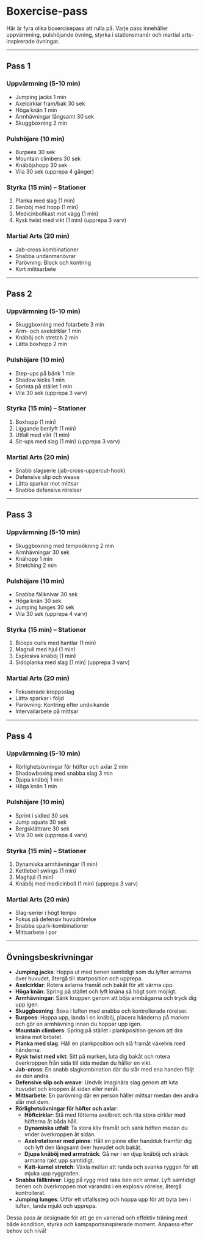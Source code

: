 # Boxercise-pass

Här är fyra olika boxercisepass att rulla på. Varje pass innehåller uppvärmning, pulshöjande övning, styrka i stationsmanér och martial arts-inspirerade övningar.

---

## Pass 1

### Uppvärmning (5-10 min)
- Jumping jacks 1 min
- Axelcirklar fram/bak 30 sek
- Höga knän 1 min
- Armhävningar långsamt 30 sek
- Skuggboxning 2 min

### Pulshöjare (10 min)
- Burpees 30 sek
- Mountain climbers 30 sek
- Knäböjshopp 30 sek
- Vila 30 sek
(upprepa 4 gånger)

### Styrka (15 min) – Stationer
1. Planka med slag (1 min)
2. Benböj med hopp (1 min)
3. Medicinbollkast mot vägg (1 min)
4. Rysk twist med vikt (1 min)
(upprepa 3 varv)

### Martial Arts (20 min)
- Jab-cross kombinationer
- Snabba undanmanövrar
- Parövning: Block och kontring
- Kort mittsarbete

---

## Pass 2

### Uppvärmning (5-10 min)
- Skuggboxning med fotarbete 3 min
- Arm- och axelcirklar 1 min
- Knäböj och stretch 2 min
- Lätta boxhopp 2 min

### Pulshöjare (10 min)
- Step-ups på bänk 1 min
- Shadow kicks 1 min
- Sprinta på stället 1 min
- Vila 30 sek
(upprepa 3 varv)

### Styrka (15 min) – Stationer
1. Boxhopp (1 min)
2. Liggande benlyft (1 min)
3. Utfall med vikt (1 min)
4. Sit-ups med slag (1 min)
(upprepa 3 varv)

### Martial Arts (20 min)
- Snabb slagserie (jab-cross-uppercut-hook)
- Defensive slip och weave
- Lätta sparkar mot mittsar
- Snabba defensiva rörelser

---

## Pass 3

### Uppvärmning (5-10 min)
- Skuggboxning med tempoökning 2 min
- Armhävningar 30 sek
- Knähopp 1 min
- Stretching 2 min

### Pulshöjare (10 min)
- Snabba fällknivar 30 sek
- Höga knän 30 sek
- Jumping lunges 30 sek
- Vila 30 sek
(upprepa 4 varv)

### Styrka (15 min) – Stationer
1. Biceps curls med hantlar (1 min)
2. Magrull med hjul (1 min)
3. Explosiva knäböj (1 min)
4. Sidoplanka med slag (1 min)
(upprepa 3 varv)

### Martial Arts (20 min)
- Fokuserade kroppsslag
- Lätta sparkar i följd
- Parövning: Kontring efter undvikande
- Intervallarbete på mittsar

---

## Pass 4

### Uppvärmning (5-10 min)
- Rörlighetsövningar för höfter och axlar 2 min
- Shadowboxing med snabba slag 3 min
- Djupa knäböj 1 min
- Höga knän 1 min

### Pulshöjare (10 min)
- Sprint i sidled 30 sek
- Jump squats 30 sek
- Bergsklättrare 30 sek
- Vila 30 sek
(upprepa 4 varv)

### Styrka (15 min) – Stationer
1. Dynamiska armhävningar (1 min)
2. Kettlebell swings (1 min)
3. Maghjul (1 min)
4. Knäböj med medicinboll (1 min)
(upprepa 3 varv)

### Martial Arts (20 min)
- Slag-serier i högt tempo
- Fokus på defensiv huvudrörelse
- Snabba spark-kombinationer
- Mittsarbete i par

---

## Övningsbeskrivningar

- **Jumping jacks**: Hoppa ut med benen samtidigt som du lyfter armarna över huvudet, återgå till startposition och upprepa.
- **Axelcirklar**: Rotera axlarna framåt och bakåt för att värma upp.
- **Höga knän**: Spring på stället och lyft knäna så högt som möjligt.
- **Armhävningar**: Sänk kroppen genom att böja armbågarna och tryck dig upp igen.
- **Skuggboxning**: Boxa i luften med snabba och kontrollerade rörelser.
- **Burpees**: Hoppa upp, landa i en knäböj, placera händerna på marken och gör en armhävning innan du hoppar upp igen.
- **Mountain climbers**: Spring på stället i plankposition genom att dra knäna mot bröstet.
- **Planka med slag**: Håll en plankposition och slå framåt växelvis med händerna.
- **Rysk twist med vikt**: Sitt på marken, luta dig bakåt och rotera överkroppen från sida till sida medan du håller en vikt.
- **Jab-cross**: En snabb slagkombination där du slår med ena handen följt av den andra.
- **Defensive slip och weave**: Undvik imaginära slag genom att luta huvudet och kroppen åt sidan eller neråt.
- **Mittsarbete**: En parövning där en person håller mittsar medan den andra slår mot dem.
- **Rörlighetsövningar för höfter och axlar**:
  - **Höftcirklar**: Stå med fötterna axelbrett och rita stora cirklar med höfterna åt båda håll.
  - **Dynamiska utfall**: Ta stora kliv framåt och sänk höften medan du vrider överkroppen åt sidan.
  - **Axelrotationer med pinne**: Håll en pinne eller handduk framför dig och lyft den långsamt över huvudet och bakåt.
  - **Djupa knäböj med armsträck**: Gå ner i en djup knäböj och sträck armarna rakt upp samtidigt.
  - **Katt-kamel stretch**: Växla mellan att runda och svanka ryggen för att mjuka upp ryggraden.
- **Snabba fällknivar**: Ligg på rygg med raka ben och armar. Lyft samtidigt benen och överkroppen mot varandra i en explosiv rörelse, återgå kontrollerat.
- **Jumping lunges**: Utför ett utfallssteg och hoppa upp för att byta ben i luften, landa mjukt och upprepa.

Dessa pass är designade för att ge en varierad och effektiv träning med både kondition, styrka och kampsportsinspirerade moment. Anpassa efter behov och nivå!
